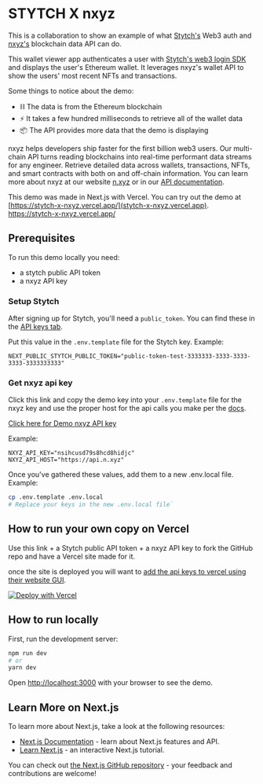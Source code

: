 # STYTCH X nxyz

This is a collaboration to show an example of what [Stytch's](https://stytch.com/) Web3 auth and [nxyz's](https://n.xyz/) blockchain data API can do.

This wallet viewer app authenticates a user with [Stytch's web3 login SDK](https://stytch.com/docs/sdks/javascript-sdk#crypto-wallets_ui-components) and displays the user's Ethereum wallet. It leverages nxyz's wallet API to show the users' most recent NFTs and transactions.

Some things to notice about the demo:

- ⛓ The data is from the Ethereum blockchain
- ⚡️ It takes a few hundred milliseconds to retrieve all of the wallet data
- 📦 The API provides more data that the demo is displaying

nxyz helps developers ship faster for the first billion web3 users. Our multi-chain API turns reading blockchains into real-time performant data streams for any engineer. Retrieve detailed data across wallets, transactions, NFTs, and smart contracts with both on and off-chain information.
You can learn more about nxyz at our website [n.xyz](https://n.xyz/) or in our [API documentation](https://docs.n.xyz/).

This demo was made in Next.js with Vercel. You can try out the demo at [https://stytch-x-nxyz.vercel.app/](stytch-x-nxyz.vercel.app).
https://stytch-x-nxyz.vercel.app/

## Prerequisites

To run this demo locally you need:

- a stytch public API token
- a nxyz API key

### Setup Stytch

After signing up for Stytch, you'll need a `public_token`. You can find these in the [API keys tab](https://stytch.com/dashboard/api-keys).

Put this value in the `.env.template` file for the Stytch key. Example:

```
NEXT_PUBLIC_STYTCH_PUBLIC_TOKEN="public-token-test-3333333-3333-3333-3333-3333333333"
```

### Get nxyz api key

Click this link and copy the demo key into your `.env.template` file for the nxyz key and
use the proper host for the api calls you make per the [docs](https://docs.n.xyz/).

[Click here for Demo nxyz API key](https://share.1password.com/s#PE8aY4siBHZo5-fOyCk8obxbewXx5DwuxI2vsAw18Xg)

Example:

```
NXYZ_API_KEY="nsihcusd79s8hcd8hidjc"
NXYZ_API_HOST="https://api.n.xyz"
```

Once you've gathered these values, add them to a new .env.local file. Example:

```bash
cp .env.template .env.local
# Replace your keys in the new .env.local file`
```

## How to run your own copy on Vercel

Use this link + a Stytch public API token + a nxyz API key
to fork the GitHub repo and have a Vercel site made for it.

once the site is deployed you will want to [add the api keys to vercel using their website GUI](https://vercel.com/docs/concepts/projects/environment-variables#development-environment-variables).

[![Deploy with Vercel](https://vercel.com/button)](https://vercel.com/new/clone?repository-url=https%3A%2F%2Fgithub.com%2Fneevaco%2Fstytch-X-nxyz)

## How to run locally

First, run the development server:

```bash
npm run dev
# or
yarn dev
```

Open [http://localhost:3000](http://localhost:3000) with your browser to see the demo.

## Learn More on Next.js

To learn more about Next.js, take a look at the following resources:

- [Next.js Documentation](https://nextjs.org/docs) - learn about Next.js features and API.
- [Learn Next.js](https://nextjs.org/learn) - an interactive Next.js tutorial.

You can check out [the Next.js GitHub repository](https://github.com/vercel/next.js/) - your feedback and contributions are welcome!
